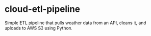# cloud-etl-pipeline
Simple ETL pipeline that pulls weather data from an API, cleans it, and uploads to AWS S3 using Python.
